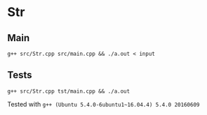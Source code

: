 # Str

## Main
```
g++ src/Str.cpp src/main.cpp && ./a.out < input
```

## Tests
```
g++ src/Str.cpp tst/main.cpp && ./a.out
```

Tested with `g++ (Ubuntu 5.4.0-6ubuntu1~16.04.4) 5.4.0 20160609`

